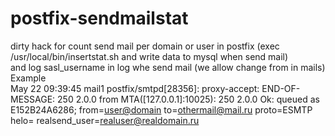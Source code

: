 # postfix-sendmailstat
dirty hack for count send mail per domain or user in postfix (exec /usr/local/bin/insertstat.sh and write data to mysql when send mail)  
and log sasl_username in log whe send mail (we allow change from in mails)  
Example  
May 22 09:39:45 mail1 postfix/smtpd[28356]: proxy-accept: END-OF-MESSAGE: 250 2.0.0 from MTA([127.0.0.1]:10025): 250 2.0.0 Ok: queued as E152B24A6286; from=<user@domain> to=<othermail@mail.ru> proto=ESMTP helo=<sbit5> realsend_user=<realuser@realdomain.ru>
